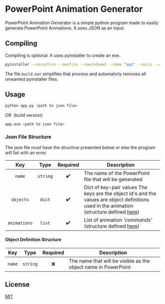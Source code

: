# PowerPoint Animation Generator

PowerPoint Animation Generator is a simple python program made to easily generate PowerPoint Animations. It uses JSON as an input.


## Compiling

Compiling is optional. It uses pyinstaller to create an exe.
```bash
pyinstaller --noconfirm --onefile --nowindowed --name "app" --ascii --clean --log-level "DEBUG" "app.py"
```
The file `build.bat` simplifies that process and automaticly removes all unwanted pyinstaller files.


## Usage

```bash
python app.py <path to json file>
```
_OR_&nbsp;&nbsp;(build version)
```bash
app.exe <path to json file>
```

### Json File Structure

The json file must have the structrue presented below or else the program will fail with an error.

Key|Type|Required|Description
:-:|:-:|:-:|-
`name`|`string`|:heavy_check_mark:|The name of the PowerPoint file that will be generated
`objects`|`dict`|:heavy_check_mark:|Dict of key-pair values The keys are the object id's and the values are object definitions used in the animation (structure defined [here](#structure))
`animations`|`list`|:heavy_check_mark:|List of animation _'commands'_ (structure defined [here](#))

#### Object Definition Structure

Key|Type|Required|Description
:-:|:-:|:-:|-
`name`|`string`|:x:|The name that will be visible as the object name in PowerPoint


## License
[MIT](https://choosealicense.com/licenses/mit/)
